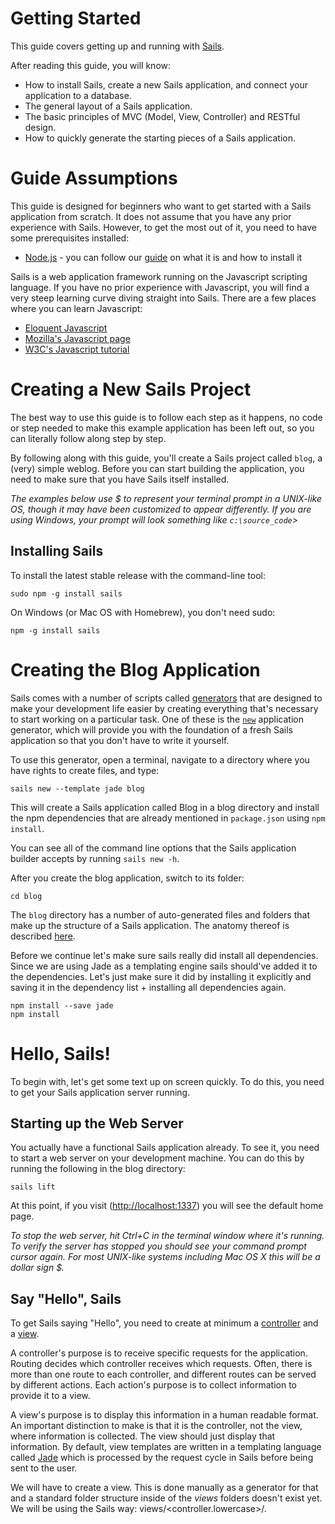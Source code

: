 # Getting Started


This guide covers getting up and running with [Sails](./WhatIsSails.md "What is Sails?").

After reading this guide, you will know:

* How to install Sails, create a new Sails application, and connect your application to a database.
* The general layout of a Sails application.
* The basic principles of MVC (Model, View, Controller) and RESTful design.
* How to quickly generate the starting pieces of a Sails application.


# Guide Assumptions

This guide is designed for beginners who want to get started with a Sails application from scratch. It does not assume that you have any prior experience with Sails. However, to get the most out of it, you need to have some prerequisites installed:

* [Node.js](http://nodejs.org "Node.js homepage") - you can follow our [guide](./WhatIsNodeJs.md "What is Node.js?") on what it is and how to install it

Sails is a web application framework running on the Javascript scripting language. If you have no prior experience with Javascript, you will find a very steep learning curve diving straight into Sails. There are a few places where you can learn Javascript:

* [Eloquent Javascript](http://eloquentjavascript.net/ "Eloquent Javascript")
* [Mozilla's Javascript page](https://developer.mozilla.org/en-US/docs/Web/JavaScript "Mozilla's Javascript page")
* [W3C's Javascript tutorial](http://www.w3schools.com/js/default.asp "World Wide Web Consortium's Javascript tutorial")

# Creating a New Sails Project

The best way to use this guide is to follow each step as it happens, no code or step needed to make this example application has been left out, so you can literally follow along step by step.

By following along with this guide, you'll create a Sails project called `blog`, a (very) simple weblog. Before you can start building the application, you need to make sure that you have Sails itself installed.

*The examples below use $ to represent your terminal prompt in a UNIX-like OS, though it may have been customized to appear differently. If you are using Windows, your prompt will look something like `c:\source_code`>*


## Installing Sails
To install the latest stable release with the command-line tool:

    sudo npm -g install sails

On Windows (or Mac OS with Homebrew), you don't need sudo:

    npm -g install sails

# Creating the Blog Application

Sails comes with a number of scripts called [generators](http://sailsjs.org/#/documentation/reference/cli/sailsgenerate.html "SailsJs generators") that are designed to make your development life easier by creating everything that's necessary to start working on a particular task. One of these is the [`new`](http://sailsjs.org/#/documentation/reference/cli/sailsnew.html "'sails new' generator") application generator, which will provide you with the foundation of a fresh Sails application so that you don't have to write it yourself.

To use this generator, open a terminal, navigate to a directory where you have rights to create files, and type:

    sails new --template jade blog

This will create a Sails application called Blog in a blog directory and install the npm dependencies that are already mentioned in `package.json` using `npm install`.

You can see all of the command line options that the Sails application builder accepts by running `sails new -h`.

After you create the blog application, switch to its folder:

    cd blog

The `blog` directory has a number of auto-generated files and folders that make up the structure of a Sails application. The anatomy thereof is described [here](http://sailsjs.org/#/documentation/anatomy/myApp "Anatomy of a SailJs app").

Before we continue let's make sure sails really did install all dependencies. Since we are using Jade as a templating engine sails should've added it to the dependencies. Let's just make sure it did by installing it explicitly and saving it in the dependency list + installing all dependencies again.

    npm install --save jade
    npm install

# Hello, Sails!

To begin with, let's get some text up on screen quickly. To do this, you need to get your Sails application server running.

## Starting up the Web Server

You actually have a functional Sails application already. To see it, you need to start a web server on your development machine. You can do this by running the following in the blog directory:

    sails lift

At this point, if you visit ([http://localhost:1337](http://localhost:1337)) you will see the default home page.

*To stop the web server, hit Ctrl+C in the terminal window where it's running. To verify the server has stopped you should see your command prompt cursor again. For most UNIX-like systems including Mac OS X this will be a dollar sign $.*

## Say "Hello", Sails

To get Sails saying "Hello", you need to create at minimum a [controller](http://sailsjs.org/#/documentation/concepts/Controllers/) and a [view](http://sailsjs.org/#/documentation/concepts/Views).

A controller's purpose is to receive specific requests for the application. Routing decides which controller receives which requests. Often, there is more than one route to each controller, and different routes can be served by different actions. Each action's purpose is to collect information to provide it to a view.

A view's purpose is to display this information in a human readable format. An important distinction to make is that it is the controller, not the view, where information is collected. The view should just display that information. By default, view templates are written in a templating language called [Jade](http://jade-lang.com "jade - Node template engine") which is processed by the request cycle in Sails before being sent to the user.

We will have to create a view. This is done manually as a generator for that and a standard folder structure inside of the *views* folders doesn't exist yet. We will be using the Sails way: views/<controller.lowercase>/<action>.<template fileending>

    mkdir views/welcome/
    touch views/welcome/index.jade

Open the `app/views/welcome/index.jade` file in your text editor. Delete all of the existing code in the file, and replace it with the following single line of code:

```jade
h1 Hello, Sails!
```

Next we have to create a new controller, to use the view. We will need to run the "controller" generator and tell it you want a controller called "welcome" with an action called "index", just like this:

    sails generate controller welcome index
        info: Created a new controller ("welcome") at api/controllers/WelcomeController.js!

The controller will look like so:
`api/controllers/WelcomeController.js`:
```javascript
/**
 * WelcomeController
 *
 * @description :: Server-side logic for managing welcomes
 * @help        :: See http://links.sailsjs.org/docs/controllers
 */

module.exports = {
  /**
   * `WelcomeController.index()`
   */
  index: function (req, res) {
    return res.json({
      todo: 'index() is not implemented yet!'
    });
  }
};
```

As such it won't do much and simply return JSON with a todo. We want to change that. It should render a view and sendthat back to the client. To do so we will replace the `index` function body with a call to [res.view](http://sailsjs.org/#/documentation/reference/res/res.view.html).

```javascript
return res.view("welcome/index");
```

## Setting the Application Home Page

Now that we have made the controller and view, we need to tell Sails when we want "Hello, Sails!" to show up. In our case, we want it to show up when we navigate to the root URL of our site, http://localhost:1337.

Next, you have to tell Sails where your actual home page is located.

Open the file config/routes.js in your editor.
```javascript
module.exports.routes = {

  /***************************************************************************
  *                                                                          *
  * Make the view located at `views/homepage.ejs` (or `views/homepage.jade`, *
  * etc. depending on your default view engine) your home page.              *
  *                                                                          *
  * (Alternatively, remove this and add an `index.html` file in your         *
  * `assets` directory)                                                      *
  *                                                                          *
  ***************************************************************************/

  '/': {
    view: 'homepage'
  }
  //...
```

This is your application's routing file which holds entries in a javscript object where the key is the URL path and the value is another object.

Replace `'/': { view: 'homepage'}` with `'/': 'WelcomeController.index'`. That tells Sails to map requests to the root of the application to the welcome controller's index action.

Launch the web server again if you stopped it to generate the controller and navigate to [http://localhost:1337][http://localhost:1337] in your browser. You'll see the "Hello, Sails!" message you put into app/views/welcome/index.jade, indicating that this new route is indeed going to WelcomeController's index action and is rendering the view correctly.

*We could've also done without a controller and simply used `'/': { view: 'welcome/index' }`. Feel free to do so.*

*For more information about routing, refer to [Sails Routing](http://sailsjs.org/#/documentation/concepts/Routes)*

# Getting Up and Running

Sails uses [REST](https://en.wikipedia.org/wiki/Representational_state_transfer "Representation state transfer") for structuring its resources. That means we will be using *CRUD* (Create, Read, Update, Delete) methods when dealing with resources.

Luckily Sails uses ![Blueprints][Blueprints] that help us avoid writing a lot of boilerplate code to define CRUD actions on our resources. All we would normally need is a model and controller for our resource. For the purpose of this tutorial, we will implement these CRUD actions ourselves.

In this section we will add the ability to create new articles in our application and be able to view them. This is the "C" and the "R" from CRUD: creation and reading.

Before we continue we will need to configure our application will us handle changes to our models (which we haven't created yet). Sails will pester us everytime we lift the application.
A simple modification of `config/models.js` will do. Uncomment `migrate: 'alter'` to make the file look similar to this:

```javascript
module.exports.models = {

  /***************************************************************************
  *                                                                          *
  * Your app's default connection. i.e. the name of one of your app's        *
  * connections (see `config/connections.js`)                                *
  *                                                                          *
  ***************************************************************************/
  // connection: 'localDiskDb',

  /***************************************************************************
  *                                                                          *
  * How and whether Sails will attempt to automatically rebuild the          *
  * tables/collections/etc. in your schema.                                  *
  *                                                                          *
  * See http://sailsjs.org/#/documentation/concepts/ORM/model-settings.html  *
  *                                                                          *
  ***************************************************************************/
  migrate: 'alter'

};
```

## Laying down the ground work

Firstly, you need a place within the application to create a new article. A great place for that would be at */article/new*. So we need to add a view and route for it.

Where would we put the view? That's right `views/article/new.jade`.

For now it will just contain

```jade
h1 New article
```

It should be accessible too so lets add a custom route to `config/routes.js`

```javascript
'/article/new': {
    view: 'article/new'
}
```

This route will not pass through any controller and just make the view visible at http://localhost:1337/article/new

## Creating articles

Our view isn't too useful at the moment, so let's make it do something - with a form. Replace its contents.

`article/new.jade`:
```jade
extends ../layout

block body

  form(action="/article", method="POST")

    p
      label(for="text") Title
      br
      input(
        type="text"
        name="title"
        placeholder="Please add a title."
        )

    p
      label(for="text") Text
      br
      textarea(
        name="text"
        placeholder="Please add some text to the article."
        )

    button(type="submit") Submit
```

Try filling the form and seeing what it does. It should return a JSON object. But how is that possible? We didn't add any other routes or actions. Or did we? Actually ![Blueprints][Blueprints] did.

Blueprints automatically adds REST routes and actions (and some more stuff) to our controllers and models. In this case a simple POST request to */article* with any key-value parameters, will create a new Article. This is great, but we will be overriding that later on to understand what happens underthe hood.

For now let's make */article* output the parameters it received.

We need a controller first.

    sails generate controller Article
        info: Created a new controller ("Article") at api/controllers/ArticleController.js!

And a route. A slight problem arises here, since we cannot create a route that targets `ArticleController` without an action. We will have to come up with an action name that let's us create new `Article`s... `create` comes to mind, so let's use that.

`config/routes.js`:
```javascript
// ...
// Custom routes here...
// ...

'POST /article': 'ArticleController.create',

// ...
```

`api/controllers/ArticleController.js`:
```javascript
// ...
module.exports = {

    create: function (req, res) {
        return res.json(req.allParams());
    }
};
```

Try navigating http://localhost:1337/article/new and testing it again to see the output. As expected it should return the POST parameters we passed to it in [`req.allParams()`](http://sailsjs.org/#/documentation/reference/req/req.allParams.html)

## Preparing our database

Remember out modification above to make Sails stop pestering us at every lift by changing the way we migrate models? Well, now that will actually come in handy as we will start using a local-disk database in our development environment.

Sails provides an easy to use file database called [`sails-disk`](https://www.npmjs.org/package/sails-disk "Persistent local-disk adapter for Sails.js / Waterline") that's pretty useful to get an app up and running first, and testing its models.

We will need to install the file database first:

    npm install --save sails-disk

And then use it. Let's uncomment `connection: 'localDiskDb'` in `config/models.js`. Which will make the application use a pre-configured connection of that name. The file should now look like.

```javascript
module.exports.models = {

  /***************************************************************************
  *                                                                          *
  * Your app's default connection. i.e. the name of one of your app's        *
  * connections (see `config/connections.js`)                                *
  *                                                                          *
  ***************************************************************************/
  connection: 'localDiskDb',

  /***************************************************************************
  *                                                                          *
  * How and whether Sails will attempt to automatically rebuild the          *
  * tables/collections/etc. in your schema.                                  *
  *                                                                          *
  * See http://sailsjs.org/#/documentation/concepts/ORM/model-settings.html  *
  *                                                                          *
  ***************************************************************************/
  migrate: 'alter'

};
```

## Creating the Article model

[Models](http://sailsjs.org/#/documentation/concepts/ORM/Models.html) in Sails use a singular name. Sails provides a generator for creating models, which most Sails developers tend to use when creating new models. To create the new model, run this command in your terminal:

    sails generate model Article title:string text:text
      info: Created a new model ("Article") at api/models/Article.js!

With that command we told Sails that we want a Article model, together with a title attribute of type string, and a text attribute of type text. Those attributes are automatically added to the articles table in the database and mapped to the Article model.

Sails responded by creating `api/models/Article.js`.

We will be able to use our model later on to save the data into the database.

**![Blueprints][Blueprints] already allow us to do this, but we are learning how it's done*

## Saving data in the controller

Back in `ArticleController`, we need to change the create action to use the new Article model to save the data in the database. Open `api/controllers/ArticleController.js` and change the create action to look like this:

```javascript
/**
 * ArticleController
 *
 * @description :: Server-side logic for managing Articles
 * @help        :: See http://links.sailsjs.org/docs/controllers
 */

module.exports = {

    create: function (req, res) {
        Article.create(req.allParams(), function (error,created) {
            if (error) {
                return res.serverError(err.toString())
            }else{
                return res.redirect('/article/' + created.id)
            }
        })
    }
};
```

Now we can lift our application again, go to *http://localhost:1337/article/new* and create a new article. We should be greeted once again with a JSON representation of our created article!

So what's going on here?

Models can be used throughout our application and have their own [built-in methods](http://sailsjs.org/#/documentation/reference/waterline/models) of which [create](http://sailsjs.org/#/documentation/reference/waterline/models/create.html) is one, and the one we need too. It has the following signature

    .create( values, [callback] )

Of course things don't always go right so we have to handle errors. We do so in simply returning a `serverError` with the `error.toString()`

In the case of success however, we would like to be redirected to the page showing our splendid, new article. For now Blueprints takes care of that again, but in JSON format. We want an HTML representation, so let's get on with that, shall we?

## Showing Articles

Since we want to *show* articles, we need a view to do so. Create the view `view/articles/show.jade`:

```jade
extends ../layout

block body
  p
    strong Title:
    = article.title
  p
    strong Text:
    = article.text
```

Lines starting with *=* in Jade mean we want to display a variable at that spot. We will be getting that variable from the controller, which will be rendering the view.

We need a method in `ArticleController` to do so. To stay uniform we will name it `show`.

```javascript
show: function (req, res) {
    id = req.param('id')
    Article.findOne({ "id": id}, function(error, article){
        // Model.find doesn't consider attempting to find a non-existent object
        // a problem and simply returns no error and undefined
        if (error || article == undefined) {
            res.notFound('Article with id: ' + id)
        } else{
            res.view('article/show', {
                "article": article
            })
        }
    })
}
```

As seen above we pass `article`, which corresponds to our *Article* model, to the view.

This is all nice, but how will a user see our work? Blueprints create a route */:modelIdentity/:id* for seeing articles. We will override that for GET requests as we don't mind the Blueprint for POST requests, which will return a JSON representation of the model with the given *id*.

Our `config/routes.js` gets a new key-value pair

    'GET /article/:id': 'ArticleController.show'

We can now checkout http://localhost:1337/article/new and create an article, which will be returned to us in HTML afterwards.

*The `:id` part of the route is a named parameter (a common convention) as described in [Custom Routes](http://sailsjs.org/#/documentation/concepts/Routes/RouteTargetSyntax.html). It is accessible with `req.param("id").*

## Listing all articles

We still need a way to *index* all our articles, so let's do that.

We'll start with the view again, that should contain a table of articles.

`views/article/index.jada`:
```jade
extends ../layout

block body
  table
    tr
      th Title
      th Text

    each article in articles
      tr
        td= article.title
        td= article.text
```

Next comes the action *index* in the controller again that should pass an array of articles to the view.

Add the function to `api/controllers/ArticleController.js`
```javascript
index: function (req, res) {
    Article.find({}, function (error, articles) {
        if (error) {
            res.serverError(error.toString())
            return
        }
        res.view( 'article/index', {
            'articles': articles
        })
    })
}
```

Without any criteria [<Mode>.find](http://sailsjs.org/#/documentation/reference/waterline/models/find.html) finds all articles and returns them in an array.

And then finally we add the route to `config/routes.js`

    'GET /articles': 'ArticleController.index',

Now we can take a look at the result by simply visiting http://localhost:1337/articles

*This last step is not exactly necessary if we have Blueprints activated and configured to generate [action routes(actions property in configuration)](http://sailsjs.org/#/documentation/reference/sails.config/sails.config.blueprints.html). http://localhost:1337/article will be automatically bound to `ArticleController.index`*

## Adding links

You can now create, show, and list articles. Now let's add some links to navigate through pages. You may go freestyle on this one. All we're going to do is add links to navigate the site.

`views/welcome/index.jade`:
```jade
extends ../layout

block body
    h1 Hello, Sails!

    a(href="/articles") My Blog
```

`views/article/index.jade`:
```jade
extends ../layout

block body

    a(href="/article/new") New article

    table
        tr
            th Title
            th Text

        each article in articles
            tr
                td= article.title
                td= article.text

```

`views/article/new.jade`:
```jade
extends ../layout

block body

    form(action="/article", method="POST")

        p
            label(for="text") Title
            br
            input(
                type="text"
                name="title"
                placeholder="Please add a title."
                )

        p
            label(for="text") Text
            br
            textarea(
                name="text"
                placeholder="Please add some text to the article."
                )

        button(type="submit") Submit

    a(href="/articles") Back
```

`views/article/show.jade`:
```jade
extends ../layout

block body
    p
        strong Title:
        = article.title
    p
        strong Text:
        = article.text

    a(href="/articles") Back
```

Yay, you'll be able to navigate a little now, without typing directly in the address bar.

## Adding some validation

So far we can index and create articles. It doesn't look great, but functionality counts right now. Talking about that... we have non-validated input for our articles! Any schmuck can create articles that don't have a title, text or both!

The horror. We have to teach 'em some rules. Luckily that won't be too hard as the possibility to validate input on the server is just a matter of modifying our model - [validation rules](http://sailsjs.org/#/documentation/concepts/ORM/Validations.html).

Let's start with the article's title. Obviously that's `required`. We want them to have a minimal length (`minLength`) as well, can't let people just have empty or 1 character titles. But we don't want title-gore either, so a maximum length would be nice - oh look, `maxLength`.

We could be more lenient with our article's text. Hey, if they want to write about nothing... so be it.

This is how our model @ `api/models/Article.js` would look like with all that applied.

```javascript
module.exports = {

  attributes: {

    title : {
        type: 'string',
        required: true,
        minLength: 5,
        maxLength: 100
    },

    text : { type: 'text' }
  }
}
```

Now when we enter rubbish (or simply nothing at all) into the form http://localhost:1337/article/new  the server will return an error. That ain't nice for the user. To make it more friendly, let's tell them what exactly they did to anger us.

Once the `Article` creation returns an error to our callback, we should pass that on to the view and allow the user to try and appease us.

Our `ArticleController.create` function should look as follows in `api/controllers/ArticleController.js`

```javascript
create: function (req, res) {
    Article.create(req.allParams(), function (error,created) {
        // Error object doc: https://github.com/balderdashy/waterline/blob/master/lib/waterline/error/WLError.js
        if (error) {
            res.view( 'article/new', {
                'error': error
            })
        }else{
            res.redirect('/article/' + created.id)
        }
    })
},
```

Our 'article/new' view doesn't display errors yet. All we need to add is this conditional in the body block in `view/article/new.jade`:

```jade
- if( typeof error !== 'undefined' )
  pre= error.reason + '\n' + error.details
```

## Updating Articles

We've covered the "CR" part of CRUD. Now let's focus on the "U" part, updating articles.

We'll stick to our routine of writing views, controllers and then routes. We should however define what exactly we expect to do. We want to update an article. In order to do so, we'll need an HTML view to make our modifications. Let's call this *edit*, because we'll be editing the article. Once our modifications look alright to us, we want to send it to the server and attempt to *update* the article.

Ok, the view is basically a copy of `views/article/new.jade` which is prefilled with a given article and will send updates to *'article/update/:id'*. So copy it and make the modifications.

*Copying the file seems redundant and another solution may be preferred, but we're learning right now and will be using **partials** later on. Do not fret.*

`views/article/edit.jade`:
```jade
extends ../layout

block body

    h1 Editing article

    - if( typeof error !== 'undefined' )
        pre= error.reason + '\n' + error.details

    form(action="/article/update/" + article.id, method="POST")

        p
            label(for="text") Title
            br
            input(
                type="text"
                name="title"
                placeholder="Please add a title."
                value=article.title
                )

        p
            label(for="text") Text
            br
            textarea(
                name="text"
                placeholder="Please add some text to the article."
                value=article.text
                )

        button(type="submit") Submit

    a(href="/articles") Back
```

Up next the controller with the *edit* and *update* actions.

*edit* will do a lot of stuff that *show* does. For now we can simply copy *show*, change the name to *edit* and update the view it shows when the article is found in the database.


```javascript
edit: function (req, res) {
    id = req.param('id')
    Article.findOne({ "id": id}, function(error, article){
        // Model.find doesn't consider attempting to find a non-existent object
        // a problem and simply returns no error and undefined
        if (error || article == undefined) {
            res.notFound('Article with id: ' + id)
        } else{
            res.view('article/edit', {
                "article": article
            })
        }
    })
}
```

The *update* action will resemble *create*. If an update fails, the user has to see which errors they made on the edit page.

```javascript
update: function (req, res) {
    id = req.param('id')
    params = req.allParams()
    Article.update(
        id, // Article to update
        params , // Update attributes
        function (error,articles) {
            // Error object doc: https://github.com/balderdashy/waterline/blob/master/lib/waterline/error/WLError.js
            if (error) {
                res.view( 'article/edit/', {
                    'error': error,
                    'article': params
                })
            }else{
                article = articles[0]
                res.redirect('/article/' + article.id)
            }
        }
    )
}
```

*We can't redirect in case of errors, so the URL might look weird, but at least the user will be able to see what they did wrong.*

Finally, we want to show a link to the edit action in the list of all the articles, so let's add that now to `views/article/index.jade` to make it appear next to a "Show" link

```jade
extends ../layout

block body

    a(href="/article/new") New article

    table
        tr
            th Title
            th Text
            th(colspan="2")

        each article in articles
            tr
                td= article.title
                td= article.text
                td
                    a(href="/article/"+article.id) Show
                td
                    a(href="/article/edit/"+article.id) Edit

```

And we'll also add one to the `views/article/show.jade` template as well, so that there's also an "Edit" link on an article's page. Add this at the bottom of the template in the body block:

```jade
a(href="/articles") Back |

a(href="/article/edit/"+article.id)  Edit
```

## Using mixins to clean up duplication in views

Our edit page looks very similar to the new page; in fact, they both share the same code for displaying the form. Let's remove this duplication by using a [Jade mixin](http://jade-lang.com/reference/mixins/).

Create a new file `views/article/mixins/articleForm.jade`:

```jade
mixin articleForm(article, actionUrl, error)

    form(action=actionUrl, method="POST")
        - if( typeof error !== 'undefined' )
            pre= error.reason + '\n' + error.details

        p
            label(for="text") Title
            br
            input(
                type="text"
                name="title"
                placeholder="Please add a title."
                value=article.title
                )

        p
            label(for="text") Text
            br
            textarea(
                name="text"
                placeholder="Please add some text to the article."
                value=article.text
                )

        button(type="submit") Submit

```

We just moved the form from `views/article/new.jade` and `views/article/edit.jade` into the mixin file. Using it is a simple as including the file in the view we want and using it like a tag by prefixing it with a `+`.

The views will now look like so:

`views/article/new.jade`:
```jade
extends ../layout
include mixins/articleForm.jade

block body

    +articleForm(
        {},
        "/article",
        error)

    a(href="/articles") Back

```

We pass it an empty article for new, because ... well, the article doesn't exist yet.

`views/article/edit.jade`:
```jade
extends ../layout
include mixins/articleForm.jade

block body

    h1 Editing article.title

    +articleForm(
        article,
        "/article/update/" + article.id,
        error)

    a(href="/articles") Back
```

Much simpler.

## Destroying articles
We're now ready to cover the "D" part of CRUD, destroying articles from the database.

Since we are limitted to using links and no client-side javascript in this tutorial (sticking to the basics and no magic custom code), we will use the route:

`config/routes.js`:
```javascript
'/article/destroy/:id': 'ArticleController.destroy'
```

It isn't the most secure way to delete things as people can craft malicious URLs like

```html
<a href='http://example.com/article/1/destroy'>6 reasons clickbait articles produce revenue - reason 4 will disgust you!</a>
```

But we can change that that in more advanced tutorials.

Now that we have a route we can use it in our views. Right our article index view will do just fine. All we need to do is add a column with the destroy URL:

`views/article/index.jade`:
```jade
extends ../layout

block body

  a(href="/article/new") New article

  table
    tr
      th Title
      th Text
      th(colspan="3")

    each article in articles
      tr
        td= article.title
        td= article.text
        td
          a(href="/article/"+article.id) Show
        td
          a(href="/article/edit/"+article.id) Edit
        td
          a(href="/article/destroy/"+article.id) Destroy

```

The controller action `ArticleController.destroy` is very similar to what we implemented in the other actions. We just need the *id* of the article we want to delete and then the model will delete the article with that id.

Once that is done we can look at our destruction by viewing the index of all articles and noticing the missing article.

`api/controllers/ArticleController.js`:
```javascript
destroy: function (req, res) {
    id = req.param('id')
    params = req.allParams()
    Article.destroy(
        id, // Article to destroy
        function (error,articles) {
            res.redirect('/articles/')
        }
    )
}
```

You may now go forth and destroy!


# Adding a second model

It's time to add a second model to the application. The second model will handle comments on articles.

## Generating an associated model

The association between articles and comments will have a [one-to-many relationship](http://sailsjs.org/#/documentation/concepts/ORM/Associations/OnetoMany.html) - as in "One article has many comments" and "Many comments belong to one article".

We're going to see the same generator that we used before when creating the Article model. This time we'll create a Comment model to hold reference of article comments.
Run this command in your terminal:

    >sails generate model Comment commenter:string body:text
        info: Created a new model ("Comment") at api/models/Comment.js!

The file generated has to be edited however as the generator doesn't handle associations yet. This is how it looks like after being generated.

```javascript
/**
* Comment.js
*
* @description :: TODO: You might write a short summary of how this model works and what it represents here.
* @docs        :: http://sailsjs.org/#!documentation/models
*/

module.exports = {

  attributes: {

    commenter : { type: 'string' },

    body : { type: 'text' }

  }
};
```

To represent a one-to-many relationship we will need to make the comment model aware of that by adding

```javascript
commentedArticle : { model: 'article' }
```
to `api/models/Comment.js`. *commentedArticle* is the name of the attribute to reference the *article*.

Next we will have to make an `Article` aware that it will have a collection of comments by adding

```javascript
comments: {
        collection: 'comment',
        via: 'commentedArticle'
    }
```
to `api/models/Article.js`. *comment* is the name of the model in the collection and *commentedArticle* is the attribute that model uses to reference this one (`Article`).

## Controllers for comments

We want to give the server the ability to create and view comments. To do so we will first need a new controller.

    sails generate controller Comment create
      info: Created a new controller ("Comment") at api/controllers/CommentController.js!

Not much differs from the way articles are created. The single difference is that once we are done, we go to the article's page, since it has a collection of comments we want to view.

Here's how `api/controllers/CommentController.js` looks like:
```javascript
/**
 * CommentController
 *
 * @description :: Server-side logic for managing Comments
 * @help        :: See http://links.sailsjs.org/docs/controllers
 */

module.exports = {

  create: function (req, res) {
    inputComment = req.allParams()
    Comment.create(inputComment, function (error, created) {
        res.redirect('/article/' + inputComment.commentedArticle)
    })
  }
};
```

*You can play around creating comments in `sails console` as described in the sails documentation for [one-to-many associations](http://sailsjs.org/#/documentation/concepts/ORM/Associations/OnetoMany.html)*

If you played around a little, you will notice that collections of associations have to be populated, if they are to be used. Therefore this minor change will have to be applied to `api/controllers/ArticleController.js`:

```diff
     show: function (req, res) {
         id = req.param('id')
-        Article.findOne({ "id": id}, function(error, article){
+        Article.findOne({ "id": id}).populateAll().exec(function(error, article){
```

Now the associated records will be retrieved.

## A view for comments

Comments will only be visible when we show articles, so there will a single file to edit `views/article/show.jade`.

A good start would be to simply display comments. That's pretty straight forward in jade:

```jade
h2 Comments

each comment in article.comments
  p
    strong Commenter:
    = comment.commenter
  p
    strong Comment:
    = comment.body
```

If you have played around with associated models in `sails console`, now you should be able to see them for the associated articles. Otherwise, let's gath input data from a user. This is just like with an article - we use a form:
```jade
h2 Add a comment:

form(action="/comment", method="POST")
  input(
    type="hidden"
    name="commentedArticle"
    value=article.id
    )
  p
    label(for="commenter") Commenter
    br
    input(
      type="text"
      name="commenter"
      placeholder="What is your name?"
      )
  p
    label(for="body") Body
    br
    textarea(
      name="body"
      placeholder="Enter a comment on this article"
      )
  p
    button(type="submit") Submit
```

Notice the hidden input field. We need that for the comment to know which article it belongs to once it is sent to the server.

The action URL will need a route to allow creation of comments. It is as straight-forward as with articles:

```javascript
'POST /comment': 'CommentController.create',
```

# Refactoring

Now that we have articles and comments working, take a look at the `views/articles/show.jade` template. It is getting long and awkward. We can use mixins to clean it up.

There isn't awfully much to do. Move the markup for displaying a collection of comments to `views/article/mixins/commentCollection.jade`

```jade
mixin commentCollection(comments)

  each comment in comments
    p
      strong Commenter:
      = comment.commenter
    p
      strong Comment:
      = comment.body
```
and use it in `views/article/show.jade`

```diff
 extends ../layout
+include mixins/commentCollection.jade

 block body
        p
```
```diff
        h2 Comments
-
-       each comment in article.comments
-               p
-                       strong Commenter:
-                       = comment.commenter
-               p
-                       strong Comment:
-                       = comment.body
-
+       +commentCollection(article.comments)
```

same goes for the comment form `views/article/mixins/commentForm.jade`

```jade
mixin commentForm(article, actionUrl)

  form(action=actionUrl, method="POST")
    input(
      type="hidden"
      name="commentedArticle"
      value=article.id
      )
    p
      label(for="commenter") Commenter
      br
      input(
        type="text"
        name="commenter"
        placeholder="What is your name?"
        )
    p
      label(for="body") Body
      br
      textarea(
        name="body"
        placeholder="Enter a comment on this article"
        )
    p
      button(type="submit") Submit
```
which also changes `views/article/show.jade`
```diff
 extends ../layout
+include mixins/commentForm.jade
 include mixins/commentCollection.jade

 block body
```
```diff
        +commentCollection(article.comments)

        h2 Add a comment:
-
-       form(action="/comment", method="POST")
-               input(
-                       type="hidden"
-                       name="commentedArticle"
-                       value=article.id
-                       )
-               p
-                       label(for="commenter") Commenter
-                       br
-                       input(
-                               type="text"
-                               name="commenter"
-                               placeholder="What is your name?"
-                               )
-               p
-                       label(for="body") Body
-                       br
-                       textarea(
-                               name="body"
-                               placeholder="Enter a comment on this article"
-                               )
-               p
-                       button(type="submit") Submit
+       +commentForm(article,"/comment")
```

And thus our refactoring is done!

# Destroying comments

Of course not all comments are worth keeping. In fact some are downright worthy of destruction. Let's get down to it.

# Direct comment destruction

This is just like when destroying articles. We add a route to destruction in `config/routes.js`

    '/comment/destroy/:id': 'CommentController.destroy',

Then comes the link for each comment in the mixin `views/article/mixins/commentCollection.jade`

```jade
p
  a(href="/comment/destroy/"+comment.id) Delete comment
```

And finally the controller. Basically a copied, refactored ArticleController.destroy that redirects to the commented article.

```javascript
destroy: function (req, res) {
  id = req.param('id')
  params = req.allParams()
  Comment.destroy(
    id, // Article to destroy
    function (error,comments) {
      if (comments.length > 0) {
        articleId = comments[0].commentedArticle
        res.redirect('/article/'+articleId)
      }
    }
  )
}
```

The destruction of specific comments is possible.

## Indirect,cascaded comment destruction

But what will happen when articles are destroyed? Well at the moment the comments stay untouched and fill up our database. Of course that's undesirable and we have to commence a cascade of destruction.

There isn't an option to do so directly in Waterline (yet). We have to do so ourselves and one simple way to do this is hook into the *afterDestroy* event of a model ^[stackoverflow](https://stackoverflow.com/a/23486612) - in this case our Article model.

```javascript
afterDestroy: function (destroyedArticles, callback) {
  ids = destroyedArticles.map(function (article) {
    return article.id
  })
  Comment.destroy({ commentedArticle: ids}, function (error, destroyedComments) {
    console.log(error,destroyedComments)
    callback()
  })
}
```
The log line is simply for having a trace of the destroyed comments, since we can't see them on the client side.

[Blueprints]: http://sailsjs.org/#/documentation/reference/blueprint-api

<docmeta name="displayName" value="Installation">
